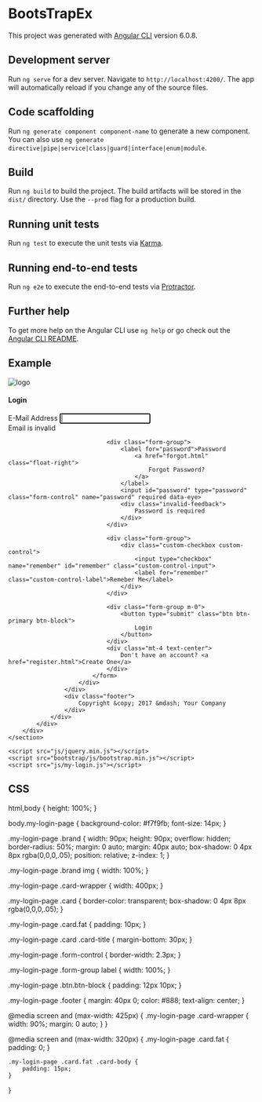 # BootsTrapEx

This project was generated with [Angular CLI](https://github.com/angular/angular-cli) version 6.0.8.

## Development server

Run `ng serve` for a dev server. Navigate to `http://localhost:4200/`. The app will automatically reload if you change any of the source files.

## Code scaffolding

Run `ng generate component component-name` to generate a new component. You can also use `ng generate directive|pipe|service|class|guard|interface|enum|module`.

## Build

Run `ng build` to build the project. The build artifacts will be stored in the `dist/` directory. Use the `--prod` flag for a production build.

## Running unit tests

Run `ng test` to execute the unit tests via [Karma](https://karma-runner.github.io).

## Running end-to-end tests

Run `ng e2e` to execute the end-to-end tests via [Protractor](http://www.protractortest.org/).

## Further help

To get more help on the Angular CLI use `ng help` or go check out the [Angular CLI README](https://github.com/angular/angular-cli/blob/master/README.md).

## Example

<!DOCTYPE html>
<html lang="en">
<head>
	<meta charset="utf-8">
	<meta name="author" content="Kodinger">
	<meta name="viewport" content="width=device-width,initial-scale=1">
	<title>My Login Page</title>
	<link rel="stylesheet" type="text/css" href="bootstrap/css/bootstrap.min.css">
	<link rel="stylesheet" type="text/css" href="css/my-login.css">
</head>

<body class="my-login-page">
	<section class="h-100">
		<div class="container h-100">
			<div class="row justify-content-md-center h-100">
				<div class="card-wrapper">
					<div class="brand">
						<img src="img/logo.jpg" alt="logo">
					</div>
					<div class="card fat">
						<div class="card-body">
							<h4 class="card-title">Login</h4>
							<form method="POST" class="my-login-validation" novalidate="">
								<div class="form-group">
									<label for="email">E-Mail Address</label>
									<input id="email" type="email" class="form-control" name="email" value="" required autofocus>
									<div class="invalid-feedback">
										Email is invalid
									</div>
								</div>

    							<div class="form-group">
    								<label for="password">Password
    									<a href="forgot.html" class="float-right">
    										Forgot Password?
    									</a>
    								</label>
    								<input id="password" type="password" class="form-control" name="password" required data-eye>
    							    <div class="invalid-feedback">
    							    	Password is required
    						    	</div>
    							</div>

    							<div class="form-group">
    								<div class="custom-checkbox custom-control">
    									<input type="checkbox" name="remember" id="remember" class="custom-control-input">
    									<label for="remember" class="custom-control-label">Remeber Me</label>
    								</div>
    							</div>

    							<div class="form-group m-0">
    								<button type="submit" class="btn btn-primary btn-block">
    									Login
    								</button>
    							</div>
    							<div class="mt-4 text-center">
    								Don't have an account? <a href="register.html">Create One</a>
    							</div>
    						</form>
    					</div>
    				</div>
    				<div class="footer">
    					Copyright &copy; 2017 &mdash; Your Company
    				</div>
    			</div>
    		</div>
    	</div>
    </section>

    <script src="js/jquery.min.js"></script>
    <script src="bootstrap/js/bootstrap.min.js"></script>
    <script src="js/my-login.js"></script>

</body>
</html>

## CSS

html,body {
height: 100%;
}

body.my-login-page {
background-color: #f7f9fb;
font-size: 14px;
}

.my-login-page .brand {
width: 90px;
height: 90px;
overflow: hidden;
border-radius: 50%;
margin: 0 auto;
margin: 40px auto;
box-shadow: 0 4px 8px rgba(0,0,0,.05);
position: relative;
z-index: 1;
}

.my-login-page .brand img {
width: 100%;
}

.my-login-page .card-wrapper {
width: 400px;
}

.my-login-page .card {
border-color: transparent;
box-shadow: 0 4px 8px rgba(0,0,0,.05);
}

.my-login-page .card.fat {
padding: 10px;
}

.my-login-page .card .card-title {
margin-bottom: 30px;
}

.my-login-page .form-control {
border-width: 2.3px;
}

.my-login-page .form-group label {
width: 100%;
}

.my-login-page .btn.btn-block {
padding: 12px 10px;
}

.my-login-page .footer {
margin: 40px 0;
color: #888;
text-align: center;
}

@media screen and (max-width: 425px) {
.my-login-page .card-wrapper {
width: 90%;
margin: 0 auto;
}
}

@media screen and (max-width: 320px) {
.my-login-page .card.fat {
padding: 0;
}

    .my-login-page .card.fat .card-body {
    	padding: 15px;
    }

}
